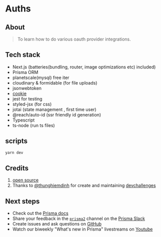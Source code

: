 # Auths

## About

> To learn how to do various oauth provider integrations.

## Tech stack

- Next.js (batteries(bundling, router, image optimizations etc) included)
- Prisma ORM
- planetscale(mysql) free iter
- cloudinary & formidable (for file uploads)
- jsonwebtoken
- [cookie](https://www.npmjs.com/package/cookie)
- jest for testing
- styled-jsx (for css)
- jotai (state management , first time user)
- @reach/auto-id (ssr friendly id generation)
- Typescript
- ts-node (run ts files)

## scripts

```sh
yarn dev
```
## Credits

1. [open source](https://gist.github.com/zkindest/d5cfdef2d1b7767e8df321f9fd56f79b)
2. Thanks to [@thunghiemdinh](https://twitter.com/thunghiemdinh) for create and maintaining [devchallenges](https://devchallenges.io/)

## Next steps

- Check out the [Prisma docs](https://www.prisma.io/docs)
- Share your feedback in the [`prisma2`](https://prisma.slack.com/messages/CKQTGR6T0/) channel on the [Prisma Slack](https://slack.prisma.io/)
- Create issues and ask questions on [GitHub](https://github.com/prisma/prisma/)
- Watch our biweekly "What's new in Prisma" livestreams on [Youtube](https://www.youtube.com/channel/UCptAHlN1gdwD89tFM3ENb6w)
